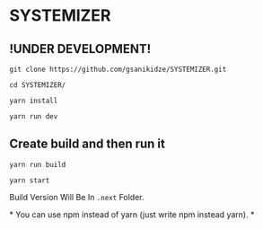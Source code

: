 # SYSTEMIZER

## !UNDER DEVELOPMENT!
```
git clone https://github.com/gsanikidze/SYSTEMIZER.git
```
```
cd SYSTEMIZER/
```
```
yarn install
```
```
yarn run dev
```

## Create build and then run it
```
yarn run build
```
```
yarn start
```

Build Version Will Be In `.next` Folder.

\* You can use npm instead of yarn (just write npm instead yarn). \*
